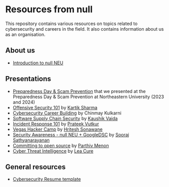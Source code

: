 # Resources from null

This repository contains various resources on topics related to cybersecurity and careers in the field. It also contains information about us as an organisation.

## About us

- [Introduction to null NEU](Introduction%20to%20null%20NEU.pdf)
 
## Presentations
- [Preparedness Day & Scam Prevention](Preparedness%20Day%20%26%20Scam%20Prevention.pdf) that we presented at the Preparedness Day & Scam Prevention at Northeastern University (2023 and 2024)
- [Offensive Security 101](Offensive%20Security%20101.pdf) by [Kartik Sharma](https://www.linkedin.com/in/kartik-sharma-19081998/)
- [Cybersecurity Career Building](Cybersecurity%20Career%20Building.pdf) by Chinmay Kulkarni
- [Software Supply Chain Security](Software%20Supply%20Chain%20Security%20101.pdf) by [Kaushik Vaida](https://www.linkedin.com/in/vrkaushik/)
- [Incident Response 101](Incident%20Response%20101.pdf) by [Prateek Vutkur](https://www.linkedin.com/in/prateek-vutkur)
- [Vegas Hacker Camp](Vegas%20Hacker%20Camp.pdf) by [Hritesh Sonawane](https://www.linkedin.com/in/hritesh-sonawane)
- [Security Awareness - null NEU + GoogleDSC](Security%20Awareness%20-%20null%20NEU%20%2B%20GoogleDSC.pdf) by [Sooraj Sathyanarayanan](https://www.linkedin.com/in/soorajsathyanarayanan/)
- [Committing to open source](Committing%20to%20open%20source.pdf) by [Parthiv Menon](https://linkedin.com/in/parthivmenon)
- [Cyber Threat Intelligence]() by [Lea Cure](https://www.linkedin.com/in/leacure/)

## General resources
- [Cybersecurity Resume template](Cybersecurity%20Resume%20Template.pdf)
